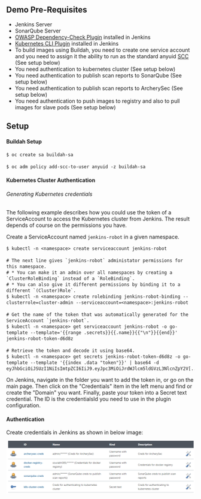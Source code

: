 ## Demo Pre-Requisites

- Jenkins Server
- SonarQube Server
- [OWASP Dependency-Check Plugin](https://plugins.jenkins.io/dependency-check-jenkins-plugin) installed in Jenkins
- [Kubernetes CLI Plugin](https://plugins.jenkins.io/kubernetes-cli/) installed in Jenkins
- To build images using Buildah, you need to create one service account and you need to assign it the ability to run as the standard anyuid [SCC](https://docs.openshift.com/container-platform/4.3/authentication/managing-security-context-constraints.html) (See setup below)
- You need authentication to kubernetes cluster (See setup below)
- You need authentication to publish scan reports to SonarQube (See setup below)
- You need authentication to publish scan reports to ArcherySec (See setup below)
- You need authentication to push images to registry and also to pull images for slave pods (See setup below)


## Setup

#### Buildah Setup
```
$ oc create sa buildah-sa

$ oc adm policy add-scc-to-user anyuid -z buildah-sa
```

#### Kubernetes Cluster Authentication

###### Generating Kubernetes credentials

The following example describes how you could use the token of a ServiceAccount to access the Kubernetes cluster from Jenkins. The result depends of course on the permissions you have.

Create a ServiceAccount named `jenkins-robot` in a given namespace.
```
$ kubectl -n <namespace> create serviceaccount jenkins-robot

# The next line gives `jenkins-robot` administator permissions for this namespace.
# * You can make it an admin over all namespaces by creating a `ClusterRoleBinding` instead of a `RoleBinding`.
# * You can also give it different permissions by binding it to a different `(Cluster)Role`.
$ kubectl -n <namespace> create rolebinding jenkins-robot-binding --clusterrole=cluster-admin --serviceaccount=<namespace>:jenkins-robot

# Get the name of the token that was automatically generated for the ServiceAccount `jenkins-robot`.
$ kubectl -n <namespace> get serviceaccount jenkins-robot -o go-template --template='{{range .secrets}}{{.name}}{{"\n"}}{{end}}'
jenkins-robot-token-d6d8z

# Retrieve the token and decode it using base64.
$ kubectl -n <namespace> get secrets jenkins-robot-token-d6d8z -o go-template --template '{{index .data "token"}}' | base64 -d
eyJhbGciOiJSUzI1NiIsImtpZCI6IiJ9.eyJpc3MiOiJrdWJlcm5ldGVzL3NlcnZpY2V[...]
```

On Jenkins, navigate in the folder you want to add the token in, or go on the main page. Then click on the "Credentials" item in the left menu and find or create the "Domain" you want. Finally, paste your token into a Secret text credential. The ID is the credentialsId you need to use in the plugin configuration.

#### Authentication

Create credentials in Jenkins as shown in below image:

<img src="./creds.PNG">